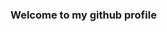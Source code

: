 ### Welcome to my github profile

<!--
**danimtz/danimtz** is a ✨ _special_ ✨ repository because its `README.md` (this file) appears on your GitHub profile.

Here you will find some of my personal projects and courseworks carried out during my degree at the Univrsity of Bath

